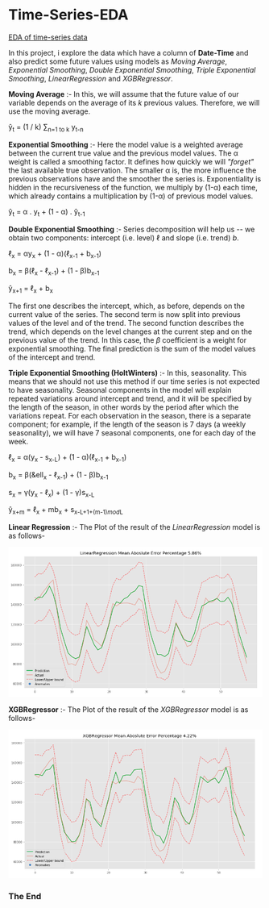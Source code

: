 # Time-Series-EDA
<ins>EDA of time-series data</ins>

In this project, i explore the data which have a column of **Date-Time** and also predict some future values using models as *Moving Average*, *Exponential Smoothing*, *Double Exponential Smoothing*, *Triple Exponential Smoothing*, *LinearRegression* and *XGBRegressor*.

**Moving Average** :-
In this, we will assume that the future value of our variable depends on the average of its *k* previous values. Therefore, we will use the moving average.

&ycirc;<sub>t</sub> = (1 / k) &sum;<sub>n=1 to k</sub> y<sub>t-n</sub>

**Exponential Smoothing** :-
Here the model value is a weighted average between the current true value and the previous model values. The &alpha; weight is called a smoothing factor. It defines how quickly we will *"forget"* the last available true observation. The smaller &alpha; is, the more influence the previous observations have and the smoother the series is.
Exponentiality is hidden in the recursiveness of the function, we multiply by (1-&alpha;) each time, which already contains a multiplication by (1-&alpha;) of previous model values.

&ycirc;<sub>t</sub> = &alpha; . y<sub>t</sub> + (1 - &alpha;) . &ycirc;<sub>t-1</sub>

**Double Exponential Smoothing** :-
Series decomposition will help us -- we obtain two components: intercept (i.e. level) $\ell$ and slope (i.e. trend) $b$.

&ell;<sub>x</sub> = &alpha;y<sub>x</sub> + (1 - &alpha;)(&ell;<sub>x-1</sub> + b<sub>x-1</sub>)

b<sub>x</sub> = &beta;(&ell;<sub>x</sub> - &ell;<sub>x-1</sub>) + (1 - &beta;)b<sub>x-1</sub>

&ycirc;<sub>x+1</sub> = &ell;<sub>x</sub> + b<sub>x</sub>

The first one describes the intercept, which, as before, depends on the current value of the series. The second term is now split into previous values of the level and of the trend. The second function describes the trend, which depends on the level changes at the current step and on the previous value of the trend. In this case, the $\beta$ coefficient is a weight for exponential smoothing. The final prediction is the sum of the model values of the intercept and trend.

**Triple Exponential Smoothing (HoltWinters)** :-
In this, seasonality. This means that we should not use this method if our time series is not expected to have seasonality. Seasonal components in the model will explain repeated variations around intercept and trend, and it will be specified by the length of the season, in other words by the period after which the variations repeat. For each observation in the season, there is a separate component; for example, if the length of the season is 7 days (a weekly seasonality), we will have 7 seasonal components, one for each day of the week.

&ell;<sub>x</sub> = &alpha;(y<sub>x</sub> - s<sub>x-L</sub>) + (1 - &alpha;)(&ell;<sub>x-1</sub> + b<sub>x-1</sub>)

b<sub>x</sub> = &beta;(&ell<sub>x</sub> - &ell;<sub>x-1</sub>) + (1 - &beta;)b<sub>x-1</sub>

s<sub>x</sub> = &gamma;(y<sub>x</sub> - &ell;<sub>x</sub>) + (1 - &gamma;)s<sub>x-L</sub>

&ycirc;<sub>x+m</sub> = &ell;<sub>x</sub> + mb<sub>x</sub> + s<sub>x-L+1+(m-1)*mod*L</sub>

**Linear Regression** :-
The Plot of the result of the *LinearRegression* model is as follows-

![alt text](/images/lr.png "Linear Regression model plot")

**XGBRegressor** :-
The Plot of the result of the *XGBRegressor* model is as follows-

![alt text](/images/xgr.png "XGBRegressor model plot")

### The End
